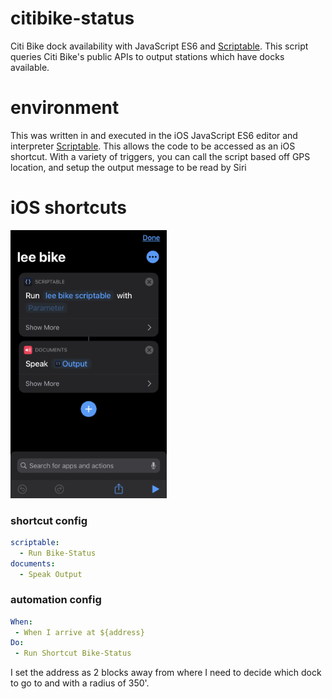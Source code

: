 # citibike-status
Citi Bike dock availability with JavaScript ES6 and [Scriptable](https://scriptable.app/). This script queries Citi Bike's public APIs to output stations which have docks available.

# environment
This was written in and executed in the iOS JavaScript ES6 editor and interpreter [Scriptable](https://scriptable.app/). This allows the code to be accessed as an iOS shortcut. With a variety of triggers, you can call the script based off GPS location, and setup the output message to be read by Siri

# iOS shortcuts
<img src="./ios_shortcut.jpeg" width="250" />

### shortcut config
```yml
scriptable:
  - Run Bike-Status
documents:
  - Speak Output
```
### automation config
```yml
When:
 - When I arrive at ${address}
Do:
 - Run Shortcut Bike-Status
```
I set the address as 2 blocks away from where I need to decide which dock to go to and with a radius of 350'.
